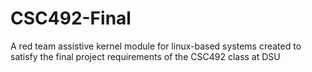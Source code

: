 # CSC492-Final
A red team assistive kernel module for linux-based systems created to satisfy the final project requirements of the CSC492 class at DSU
